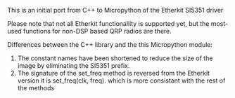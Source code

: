 This is an initial port from C++ to Micropython of the Etherkit SI5351 driver

Please note that not all Etherkit functionallity is supported yet, but the most-used functions for non-DSP based QRP radios are there.

Differences between the C++ library and the this Micropython module:

1. The constant names have been shortened to reduce the size of the image by eliminating the SI5351 prefix.
2. The signature of the set_freq method is reversed from the Etherkit version it is set_freq(clk, freq).
    which is more consistant with the rest of the methods


